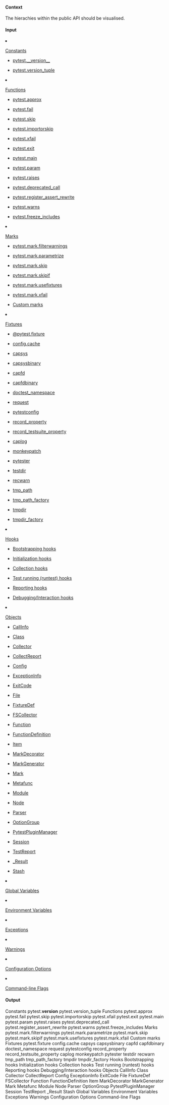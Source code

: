 #### Context
The hierachies within the public API should be visualised.

#### Input 
<li><p><a class="reference internal" href="#constants" id="id4">Constants</a></p>
<ul>
<li><p><a class="reference internal" href="#pytest-version" id="id5">pytest.__version__</a></p></li>
<li><p><a class="reference internal" href="#pytest-version-tuple" id="id6">pytest.version_tuple</a></p></li>
</ul>
</li>
<li><p><a class="reference internal" href="#functions" id="id7">Functions</a></p>
<ul>
<li><p><a class="reference internal" href="#pytest-approx" id="id8">pytest.approx</a></p></li>
<li><p><a class="reference internal" href="#pytest-fail" id="id9">pytest.fail</a></p></li>
<li><p><a class="reference internal" href="#pytest-skip" id="id10">pytest.skip</a></p></li>
<li><p><a class="reference internal" href="#pytest-importorskip" id="id11">pytest.importorskip</a></p></li>
<li><p><a class="reference internal" href="#pytest-xfail" id="id12">pytest.xfail</a></p></li>
<li><p><a class="reference internal" href="#pytest-exit" id="id13">pytest.exit</a></p></li>
<li><p><a class="reference internal" href="#pytest-main" id="id14">pytest.main</a></p></li>
<li><p><a class="reference internal" href="#pytest-param" id="id15">pytest.param</a></p></li>
<li><p><a class="reference internal" href="#pytest-raises" id="id16">pytest.raises</a></p></li>
<li><p><a class="reference internal" href="#pytest-deprecated-call" id="id17">pytest.deprecated_call</a></p></li>
<li><p><a class="reference internal" href="#pytest-register-assert-rewrite" id="id18">pytest.register_assert_rewrite</a></p></li>
<li><p><a class="reference internal" href="#pytest-warns" id="id19">pytest.warns</a></p></li>
<li><p><a class="reference internal" href="#pytest-freeze-includes" id="id20">pytest.freeze_includes</a></p></li>
</ul>
</li>
<li><p><a class="reference internal" href="#marks" id="id21">Marks</a></p>
<ul>
<li><p><a class="reference internal" href="#pytest-mark-filterwarnings" id="id22">pytest.mark.filterwarnings</a></p></li>
<li><p><a class="reference internal" href="#pytest-mark-parametrize" id="id23">pytest.mark.parametrize</a></p></li>
<li><p><a class="reference internal" href="#pytest-mark-skip" id="id24">pytest.mark.skip</a></p></li>
<li><p><a class="reference internal" href="#pytest-mark-skipif" id="id25">pytest.mark.skipif</a></p></li>
<li><p><a class="reference internal" href="#pytest-mark-usefixtures" id="id26">pytest.mark.usefixtures</a></p></li>
<li><p><a class="reference internal" href="#pytest-mark-xfail" id="id27">pytest.mark.xfail</a></p></li>
<li><p><a class="reference internal" href="#custom-marks" id="id28">Custom marks</a></p></li>
</ul>
</li>
<li><p><a class="reference internal" href="#fixtures" id="id29">Fixtures</a></p>
<ul>
<li><p><a class="reference internal" href="#pytest-fixture" id="id30">&#64;pytest.fixture</a></p></li>
<li><p><a class="reference internal" href="#config-cache" id="id31">config.cache</a></p></li>
<li><p><a class="reference internal" href="#capsys" id="id32">capsys</a></p></li>
<li><p><a class="reference internal" href="#capsysbinary" id="id33">capsysbinary</a></p></li>
<li><p><a class="reference internal" href="#capfd" id="id34">capfd</a></p></li>
<li><p><a class="reference internal" href="#capfdbinary" id="id35">capfdbinary</a></p></li>
<li><p><a class="reference internal" href="#doctest-namespace" id="id36">doctest_namespace</a></p></li>
<li><p><a class="reference internal" href="#request" id="id37">request</a></p></li>
<li><p><a class="reference internal" href="#pytestconfig" id="id38">pytestconfig</a></p></li>
<li><p><a class="reference internal" href="#record-property" id="id39">record_property</a></p></li>
<li><p><a class="reference internal" href="#record-testsuite-property" id="id40">record_testsuite_property</a></p></li>
<li><p><a class="reference internal" href="#caplog" id="id41">caplog</a></p></li>
<li><p><a class="reference internal" href="#monkeypatch" id="id42">monkeypatch</a></p></li>
<li><p><a class="reference internal" href="#pytester" id="id43">pytester</a></p></li>
<li><p><a class="reference internal" href="#testdir" id="id44">testdir</a></p></li>
<li><p><a class="reference internal" href="#recwarn" id="id45">recwarn</a></p></li>
<li><p><a class="reference internal" href="#tmp-path" id="id46">tmp_path</a></p></li>
<li><p><a class="reference internal" href="#tmp-path-factory" id="id47">tmp_path_factory</a></p></li>
<li><p><a class="reference internal" href="#tmpdir" id="id48">tmpdir</a></p></li>
<li><p><a class="reference internal" href="#tmpdir-factory" id="id49">tmpdir_factory</a></p></li>
</ul>
</li>
<li><p><a class="reference internal" href="#hooks" id="id50">Hooks</a></p>
<ul>
<li><p><a class="reference internal" href="#bootstrapping-hooks" id="id51">Bootstrapping hooks</a></p></li>
<li><p><a class="reference internal" href="#initialization-hooks" id="id52">Initialization hooks</a></p></li>
<li><p><a class="reference internal" href="#collection-hooks" id="id53">Collection hooks</a></p></li>
<li><p><a class="reference internal" href="#test-running-runtest-hooks" id="id54">Test running (runtest) hooks</a></p></li>
<li><p><a class="reference internal" href="#reporting-hooks" id="id55">Reporting hooks</a></p></li>
<li><p><a class="reference internal" href="#debugging-interaction-hooks" id="id56">Debugging/Interaction hooks</a></p></li>
</ul>
</li>
<li><p><a class="reference internal" href="#objects" id="id57">Objects</a></p>
<ul>
<li><p><a class="reference internal" href="#callinfo" id="id58">CallInfo</a></p></li>
<li><p><a class="reference internal" href="#class" id="id59">Class</a></p></li>
<li><p><a class="reference internal" href="#collector" id="id60">Collector</a></p></li>
<li><p><a class="reference internal" href="#collectreport" id="id61">CollectReport</a></p></li>
<li><p><a class="reference internal" href="#config" id="id62">Config</a></p></li>
<li><p><a class="reference internal" href="#exceptioninfo" id="id63">ExceptionInfo</a></p></li>
<li><p><a class="reference internal" href="#exitcode" id="id64">ExitCode</a></p></li>
<li><p><a class="reference internal" href="#file" id="id65">File</a></p></li>
<li><p><a class="reference internal" href="#fixturedef" id="id66">FixtureDef</a></p></li>
<li><p><a class="reference internal" href="#fscollector" id="id67">FSCollector</a></p></li>
<li><p><a class="reference internal" href="#function" id="id68">Function</a></p></li>
<li><p><a class="reference internal" href="#functiondefinition" id="id69">FunctionDefinition</a></p></li>
<li><p><a class="reference internal" href="#item" id="id70">Item</a></p></li>
<li><p><a class="reference internal" href="#markdecorator" id="id71">MarkDecorator</a></p></li>
<li><p><a class="reference internal" href="#markgenerator" id="id72">MarkGenerator</a></p></li>
<li><p><a class="reference internal" href="#mark" id="id73">Mark</a></p></li>
<li><p><a class="reference internal" href="#metafunc" id="id74">Metafunc</a></p></li>
<li><p><a class="reference internal" href="#module" id="id75">Module</a></p></li>
<li><p><a class="reference internal" href="#node" id="id76">Node</a></p></li>
<li><p><a class="reference internal" href="#parser" id="id77">Parser</a></p></li>
<li><p><a class="reference internal" href="#optiongroup" id="id78">OptionGroup</a></p></li>
<li><p><a class="reference internal" href="#pytestpluginmanager" id="id79">PytestPluginManager</a></p></li>
<li><p><a class="reference internal" href="#session" id="id80">Session</a></p></li>
<li><p><a class="reference internal" href="#testreport" id="id81">TestReport</a></p></li>
<li><p><a class="reference internal" href="#result" id="id82">_Result</a></p></li>
<li><p><a class="reference internal" href="#stash" id="id83">Stash</a></p></li>
</ul>
</li>
<li><p><a class="reference internal" href="#global-variables" id="id84">Global Variables</a></p></li>
<li><p><a class="reference internal" href="#environment-variables" id="id85">Environment Variables</a></p></li>
<li><p><a class="reference internal" href="#exceptions" id="id86">Exceptions</a></p></li>
<li><p><a class="reference internal" href="#warnings" id="id87">Warnings</a></p></li>
<li><p><a class="reference internal" href="#configuration-options" id="id88">Configuration Options</a></p></li>
<li><p><a class="reference internal" href="#command-line-flags" id="id89">Command-line Flags</a></p></li>

#### Output

Constants
    pytest.__version__
    pytest.version_tuple
Functions
    pytest.approx
    pytest.fail
    pytest.skip
    pytest.importorskip
    pytest.xfail
    pytest.exit
    pytest.main
    pytest.param
    pytest.raises
    pytest.deprecated_call
    pytest.register_assert_rewrite
    pytest.warns
    pytest.freeze_includes
Marks
    pytest.mark.filterwarnings
    pytest.mark.parametrize
    pytest.mark.skip
    pytest.mark.skipif
    pytest.mark.usefixtures
    pytest.mark.xfail
    Custom marks
Fixtures
    pytest.fixture
    config.cache
    capsys
    capsysbinary
    capfd
    capfdbinary
    doctest_namespace
    request
    pytestconfig
    record_property
    record_testsuite_property
    caplog
    monkeypatch
    pytester
    testdir
    recwarn
    tmp_path
    tmp_path_factory
    tmpdir
    tmpdir_factory
Hooks
    Bootstrapping hooks
    Initialization hooks
    Collection hooks
    Test running (runtest) hooks
    Reporting hooks
    Debugging/Interaction hooks
Objects
    CallInfo
    Class
    Collector
    CollectReport
    Config
    ExceptionInfo
    ExitCode
    File
    FixtureDef
    FSCollector
    Function
    FunctionDefinition
    Item
    MarkDecorator
    MarkGenerator
    Mark
    Metafunc
    Module
    Node
    Parser
    OptionGroup
    PytestPluginManager
    Session
    TestReport
    _Result
    Stash
    Global Variables
    Environment Variables
    Exceptions
    Warnings
    Configuration Options
    Command-line Flags